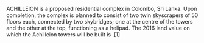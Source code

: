 ACHILLEION is a proposed residential complex in Colombo, Sri Lanka. Upon completion, the complex is planned to consist of two twin skyscrapers of 50 floors each, connected by two skybridges; one at the centre of the towers and the other at the top, functioning as a helipad. The 2016 land value on which the Achilleion towers will be built is .[1]
